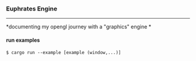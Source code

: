 

### Euphrates Engine
___
*documenting my opengl journey with a "graphics" engine *
#### run examples 
`$ cargo run --example [example (window,...)]`
